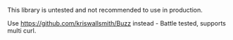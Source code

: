 
This library is untested and not recommended to use in production.

Use https://github.com/kriswallsmith/Buzz instead - Battle tested, supports multi curl.  